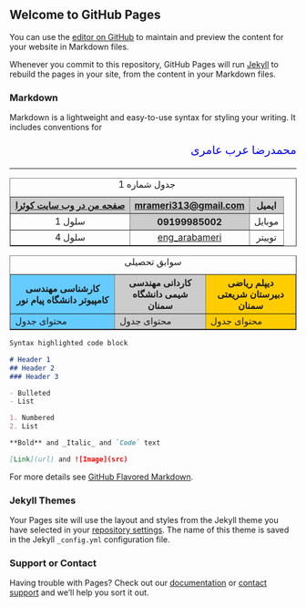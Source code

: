 ## Welcome to GitHub Pages

You can use the [editor on GitHub](https://github.com/mohammadrezaarabameri/resume/edit/gh-pages/index.md) to maintain and preview the content for your website in Markdown files.

Whenever you commit to this repository, GitHub Pages will run [Jekyll](https://jekyllrb.com/) to rebuild the pages in your site, from the content in your Markdown files.

### Markdown

Markdown is a lightweight and easy-to-use syntax for styling your writing. It includes conventions for

 <p  dir="rtl" align="right" style="color:  blue; font-family: tahoma; font-size: 20px;">محمدرضا عرب عامری</p>
 <hr/>
 <link rel="shortcut icon" href="http://mail.com/favicon.ico" title="mail" />
 
 <table width="400" border="1" cellspacing="2" cellpadding="2" style="text-align:center;" align="center">
<caption>
جدول شماره 1
</caption>
<tr>
<th bgcolor="#CCCCCC"><a href="https://quera.ir/profile/mrameri313">صفحه من در وب سایت کوئرا</a></th>
<th bgcolor="#CCCCCC"><a href="https://mrameri313@gmail.com">mrameri313@gmail.com</a></th>
<th bgcolor="#CCCCCC">ایمیل</th>
</tr>
<tr>
<td>سلول 1</td>
<th bgcolor="#CCCCCC">09199985002</th>
<td>موبایل</td>
</tr>
<tr>
<td>سلول 4</td>
<td><a href="https://twitter.com/eng_arabameri">eng_arabameri</a></td>
<td>توییتر</td>
</tr>
</table>


<table border="1">
<caption>
سوابق تحصیلی
</caption>
<colgroup style="background-color:#6CF"></colgroup>
<colgroup style="background-color:#CCC"></colgroup>
<colgroup style="background-color:#FC0;"></colgroup>
<tr>
<th>کارشناسی مهندسی کامپیوتر <bar> دانشگاه پیام نور <bar></th>
<th>کاردانی مهندسی شیمی <bar> دانشگاه سمنان</th>
<th>دیپلم ریاضی <bar> دبیرستان شریعتی سمنان</th>
</tr>
<tr>
<td>محتوای جدول</td>
<td>محتوای جدول</td>
<td>محتوای جدول</td>
</tr>
</table>

```markdown
Syntax highlighted code block

# Header 1
## Header 2
### Header 3

- Bulleted
- List

1. Numbered
2. List

**Bold** and _Italic_ and `Code` text

[Link](url) and ![Image](src)
```

For more details see [GitHub Flavored Markdown](https://guides.github.com/features/mastering-markdown/).

### Jekyll Themes

Your Pages site will use the layout and styles from the Jekyll theme you have selected in your [repository settings](https://github.com/mohammadrezaarabameri/resume/settings). The name of this theme is saved in the Jekyll `_config.yml` configuration file.

### Support or Contact

Having trouble with Pages? Check out our [documentation](https://docs.github.com/categories/github-pages-basics/) or [contact support](https://github.com/contact) and we’ll help you sort it out.
